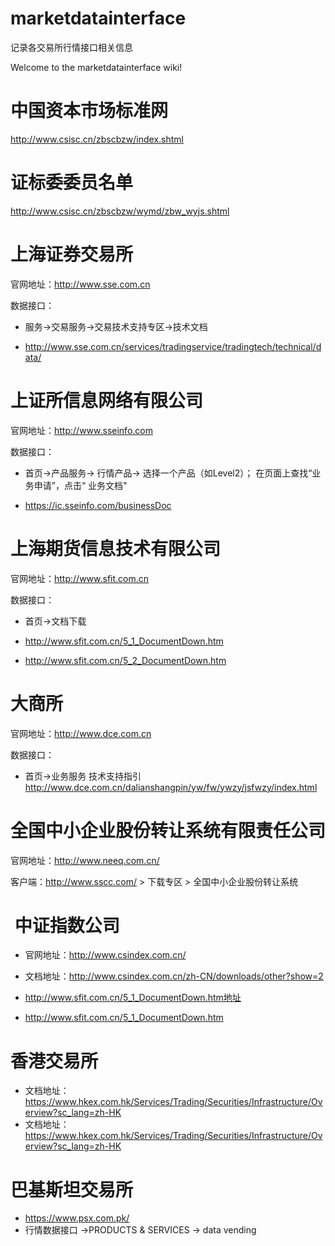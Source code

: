 # marketdatainterface
记录各交易所行情接口相关信息

Welcome to the marketdatainterface wiki!

# 中国资本市场标准网
http://www.csisc.cn/zbscbzw/index.shtml

# 证标委委员名单
http://www.csisc.cn/zbscbzw/wymd/zbw_wyjs.shtml




# 上海证券交易所

官网地址：http://www.sse.com.cn

数据接口：

* 服务->交易服务->交易技术支持专区->技术文档

* http://www.sse.com.cn/services/tradingservice/tradingtech/technical/data/

# 上证所信息网络有限公司

官网地址：http://www.sseinfo.com

数据接口：

* 首页->产品服务-> 行情产品-> 选择一个产品（如Level2）； 在页面上查找“业务申请”，点击“ 业务文档"

* https://ic.sseinfo.com/businessDoc

# 上海期货信息技术有限公司

官网地址：http://www.sfit.com.cn

数据接口：

* 首页->文档下载

* http://www.sfit.com.cn/5_1_DocumentDown.htm
* http://www.sfit.com.cn/5_2_DocumentDown.htm

#  大商所

官网地址：http://www.dce.com.cn

数据接口：

* 首页->业务服务 技术支持指引
http://www.dce.com.cn/dalianshangpin/yw/fw/ywzy/jsfwzy/index.html

#  全国中小企业股份转让系统有限责任公司

官网地址：http://www.neeq.com.cn/

客户端：http://www.sscc.com/ > 下载专区 > 全国中小企业股份转让系统

#  中证指数公司
* 官网地址：http://www.csindex.com.cn/
* 文档地址：http://www.csindex.com.cn/zh-CN/downloads/other?show=2

* http://www.sfit.com.cn/5_1_DocumentDown.htm地址
* http://www.sfit.com.cn/5_1_DocumentDown.htm

#  香港交易所
* 文档地址：https://www.hkex.com.hk/Services/Trading/Securities/Infrastructure/Overview?sc_lang=zh-HK
* 文档地址：https://www.hkex.com.hk/Services/Trading/Securities/Infrastructure/Overview?sc_lang=zh-HK


# 巴基斯坦交易所

* https://www.psx.com.pk/ 
* 行情数据接口 ->PRODUCTS & SERVICES -> data vending
